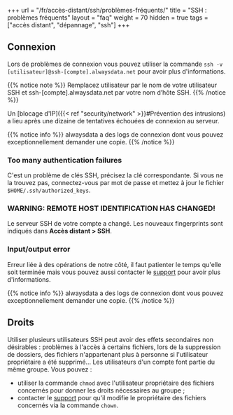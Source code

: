 +++
url = "/fr/accès-distant/ssh/problèmes-fréquents/"
title = "SSH : problèmes fréquents"
layout = "faq"
weight = 70
hidden = true
tags = ["accès distant", "dépannage", "ssh"]
+++

## Connexion
Lors de problèmes de connexion vous pouvez utiliser la commande `ssh -v [utilisateur]@ssh-[compte].alwaysdata.net` pour avoir plus d'informations.

{{% notice note %}}
Remplacez utilisateur par le nom de votre utilisateur SSH et ssh-[compte].alwaysdata.net par votre nom d’hôte SSH.
{{% /notice %}}

Un [blocage d'IP]({{< ref "security/network" >}}#Prévention des intrusions) a lieu après une dizaine de tentatives échouées de connexion au serveur.

{{% notice info %}}
alwaysdata a des logs de connexion dont vous pouvez exceptionnellement demander une copie.
{{% /notice %}}

### Too many authentication failures
C'est un problème de clés SSH, précisez la clé correspondante. Si vous ne la trouvez pas, connectez-vous par mot de passe et mettez à jour le fichier `$HOME/.ssh/authorized_keys`.

### WARNING: REMOTE HOST IDENTIFICATION HAS CHANGED!
Le serveur SSH de votre compte a changé. Les nouveaux fingerprints sont indiqués dans **Accès distant > SSH**.

### Input/output error
Erreur liée à des opérations de notre côté, il faut patienter le temps qu'elle soit terminée mais vous pouvez aussi contacter le [support](https://admin.alwaysdata.com/support/add/) pour avoir plus d'informations. 

{{% notice info %}}
alwaysdata a des logs de connexion dont vous pouvez exceptionnellement demander une copie.
{{% /notice %}}

## Droits
Utiliser plusieurs utilisateurs SSH peut avoir des effets secondaires non désirables : problèmes à l'accès à certains fichiers, lors de la suppression de dossiers, des fichiers n'appartenant plus à personne si l'utilisateur propriétaire a été supprimé... Les utilisateurs d'un compte font partie du même groupe. Vous pouvez :

- utiliser la commande `chmod` avec l'utilisateur propriétaire des fichiers concernés pour donner les droits nécessaires au groupe ;
- contacter le [support](https://admin.alwaysdata.com/support/add/) pour qu'il modifie le propriétaire des fichiers concernés via la commande `chown`.
